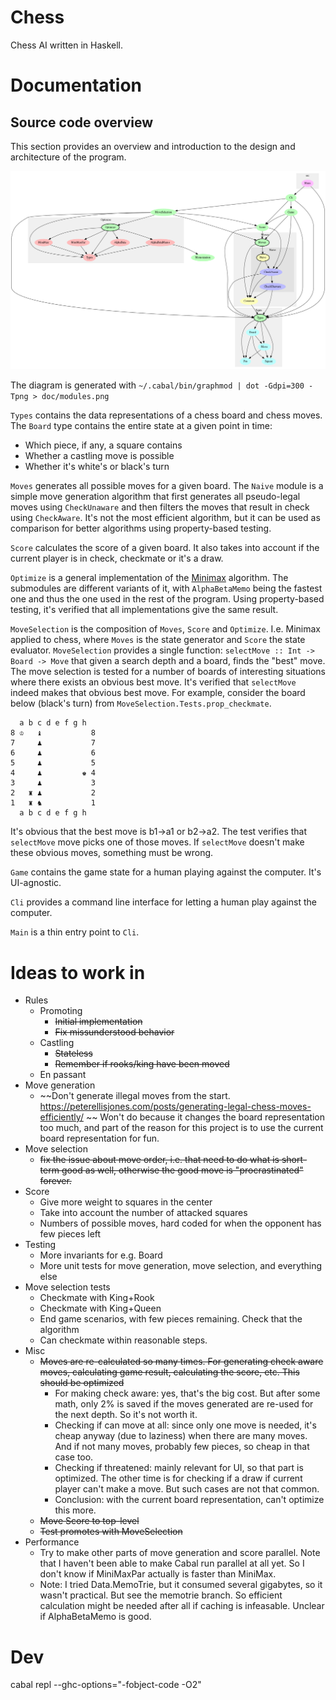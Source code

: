 
# Chess

Chess AI written in Haskell.

# Documentation

## Source code overview

This section provides an overview and introduction to the design and architecture of the program.

![](doc/modules.png)

The diagram is generated with `~/.cabal/bin/graphmod | dot -Gdpi=300 -Tpng > doc/modules.png`

`Types` contains the data representations of a chess board and chess moves. The `Board` type contains the entire state at a given point in time:
- Which piece, if any, a square contains
- Whether a castling move is possible
- Whether it's white's or black's turn

`Moves` generates all possible moves for a given board. The `Naive` module is a simple move generation algorithm that first generates all pseudo-legal moves using `CheckUnaware` and then filters the moves that result in check using `CheckAware`. It's not the most efficient algorithm, but it can be used as comparison for better algorithms using property-based testing.

`Score` calculates the score of a given board. It also takes into account if the current player is in check, checkmate or it's a draw.

`Optimize` is a general implementation of the [Minimax](https://en.wikipedia.org/wiki/Minimax) algorithm. The submodules are different variants of it, with `AlphaBetaMemo` being the fastest one and thus the one used in the rest of the program. Using property-based testing, it's verified that all implementations give the same result.

`MoveSelection` is the composition of `Moves`, `Score` and `Optimize`. I.e. Minimax applied to chess, where `Moves` is the state generator and `Score` the state evaluator. `MoveSelection` provides a single function: `selectMove :: Int -> Board -> Move` that given a search depth and a board, finds the "best" move. The move selection is tested for a number of boards of interesting situations where there exists an obvious best move. It's verified that `selectMove` indeed makes that obvious best move. For example, consider the board below (black's turn) from `MoveSelection.Tests.prop_checkmate`.

```
  a b c d e f g h
8 ♔   ♝           8
7     ♟           7
6     ♟           6
5     ♟           5
4     ♟         ♚ 4
3     ♟           3
2   ♜ ♟           2
1   ♜ ♞           1
  a b c d e f g h
```

It's obvious that the best move is b1->a1 or b2->a2. The test verifies that `selectMove` move picks one of those moves. If `selectMove` doesn't make these obvious moves, something must be wrong.

`Game` contains the game state for a human playing against the computer. It's UI-agnostic.

`Cli` provides a command line interface for letting a human play against the computer.

`Main` is a thin entry point to `Cli`.

# Ideas to work in

- Rules
    - Promoting
        - ~~Initial implementation~~
        - ~~Fix missunderstood behavior~~
    - Castling
        - ~~Stateless~~
        - ~~Remember if rooks/king have been moved~~
    - En passant
- Move generation
    - ~~Don't generate illegal moves from the start.
      https://peterellisjones.com/posts/generating-legal-chess-moves-efficiently/ ~~ Won't do because it changes the board representation too much, and part of the reason for this project is to use the current board representation for fun. 
- Move selection
    - ~~fix the issue about move order, i.e. that need to do what is short-term
      good as well, otherwise the good move is "procrastinated" forever.~~
- Score
    - Give more weight to squares in the center
    - Take into account the number of attacked squares
    - Numbers of possible moves, hard coded for when the opponent has few pieces left
- Testing
    - More invariants for e.g. Board
    - More unit tests for move generation, move selection, and everything else
- Move selection tests
    - Checkmate with King+Rook
    - Checkmate with King+Queen
    - End game scenarios, with few pieces remaining. Check that the algorithm
    - Can checkmate within reasonable steps.
- Misc
    - ~~Moves are re-calculated so many times. For generating check aware moves,
      calculating game result, calculating the score, etc. This should be
      optimized~~
      - For making check aware: yes, that's the big cost. But after some math, only 2% is saved if the moves generated are re-used for the next depth. So it's not worth it.
      - Checking if can move at all: since only one move is needed, it's cheap anyway (due to laziness) when there are many moves. And if not many moves, probably few pieces, so cheap in that case too.
      - Checking if threatened: mainly relevant for UI, so that part is optimized. The other time is for checking if a draw if current player can't make a move. But such cases are not that common.
      - Conclusion: with the current board representation, can't optimize this more.
    - ~~Move Score to top-level~~
    - ~~Test promotes with MoveSelection~~
- Performance
    - Try to make other parts of move generation and score parallel. Note that I haven't been able to make Cabal run parallel at all yet. So I don't know if MiniMaxPar actually is faster than MiniMax.
    - Note: I tried Data.MemoTrie, but it consumed several gigabytes, so it wasn't practical. But see the memotrie branch. So efficient calculation might be needed after all if caching is infeasable. Unclear if AlphaBetaMemo is good.

# Dev

cabal repl --ghc-options="-fobject-code -O2"
